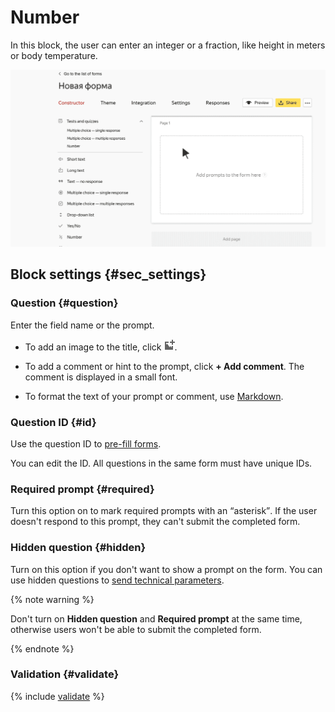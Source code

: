 # Number

In this block, the user can enter an integer or a fraction, like height in meters or body temperature.

![](../../_assets/forms/tutorial-number-fraction.gif)

## Block settings {#sec_settings}

### Question {#question}

Enter the field name or the prompt.

- To add an image to the title, click ![](../../_assets/forms/add-picture.png).

- To add a comment or hint to the prompt, click **+ Add comment**. The comment is displayed in a small font.

- To format the text of your prompt or comment, use [Markdown](../appearance.md#section_pzm_m1j_j3b).

### Question ID {#id}

Use the question ID to [pre-fill forms](../pre-fill.md).

You can edit the ID. All questions in the same form must have unique IDs.

### Required prompt {#required}

Turn this option on to mark required prompts with an <q>asterisk</q>. If the user doesn't respond to this prompt, they can't submit the completed form.

### Hidden question {#hidden}

Turn on this option if you don't want to show a prompt on the form. You can use hidden questions to [send technical parameters](../pre-fill.md#hidden-query).

{% note warning %}

Don't turn on **Hidden question** and **Required prompt** at the same time, otherwise users won't be able to submit the completed form.

{% endnote %}

### Validation {#validate}

{% include [validate](../../_includes/forms/validate.md) %}

